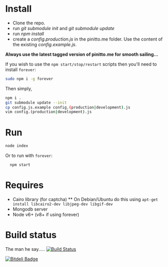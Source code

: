# Install
* Clone the repo.
* run *git submodule init* and *git submodule update*
* run *npm install*
* create a *config.production.js* in the pinitto.me folder. Use the content of the existing *config.example.js*. 


__Always use the latest tagged version of pinitto.me for smooth sailing...__

If you wish to use the ```npm start/stop/restart``` scripts then you'll need to install ```forever```:

```bash
sudo npm i -g forever
```

Then simply, 

```bash
npm i .
git submodule update --init
cp config.js.example config.(production|development).js
vim config.(production|development).js
```

# Run

```bash
node index
```

Or to run with ```forever```:

```bash
  npm start 
```

# Requires

* Cairo library (for captcha)
** On Debian/Ubuntu do this using ```apt-get install libcairo2-dev libjpeg-dev libgif-dev```
* Mongodb server
* Node v6+  (v8+ if using forever)

# Build status

The man he say..... [![Build Status](https://secure.travis-ci.org/pinittome/pinitto.me.png)](http://travis-ci.org/pinittome/pinitto.me)


[![Bitdeli Badge](https://d2weczhvl823v0.cloudfront.net/pinittome/pinitto.me/trend.png)](https://bitdeli.com/free "Bitdeli Badge")


